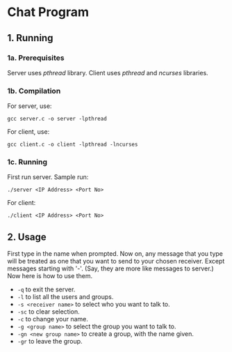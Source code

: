 # Chat Program
## 1. Running
### 1a. Prerequisites
Server uses _pthread_ library.
Client uses _pthread_ and _ncurses_ libraries.
### 1b. Compilation
For server, use:

`gcc server.c -o server -lpthread`

For client, use:

`gcc client.c -o client -lpthread -lncurses`

### 1c. Running
First run server. Sample run:

`./server <IP Address> <Port No>`

For client:

`./client <IP Address> <Port No>`

## 2. Usage

First type in the name when prompted.
Now on, any message that you type will be treated as one that you want to send to your chosen receiver.
Except messages starting with '-'. (Say, they are more like messages to server.)
Now here is how to use them.

- `-q` to exit the server.
- `-l` to list all the users and groups.
- `-s <receiver name>` to select who you want to talk to.
- `-sc` to clear selection.
- `-c` to change your name.
- `-g <group name>` to select the group you want to talk to.
- `-gn <new group name>` to create a group, with the name given.
- `-gr` to leave the group.

